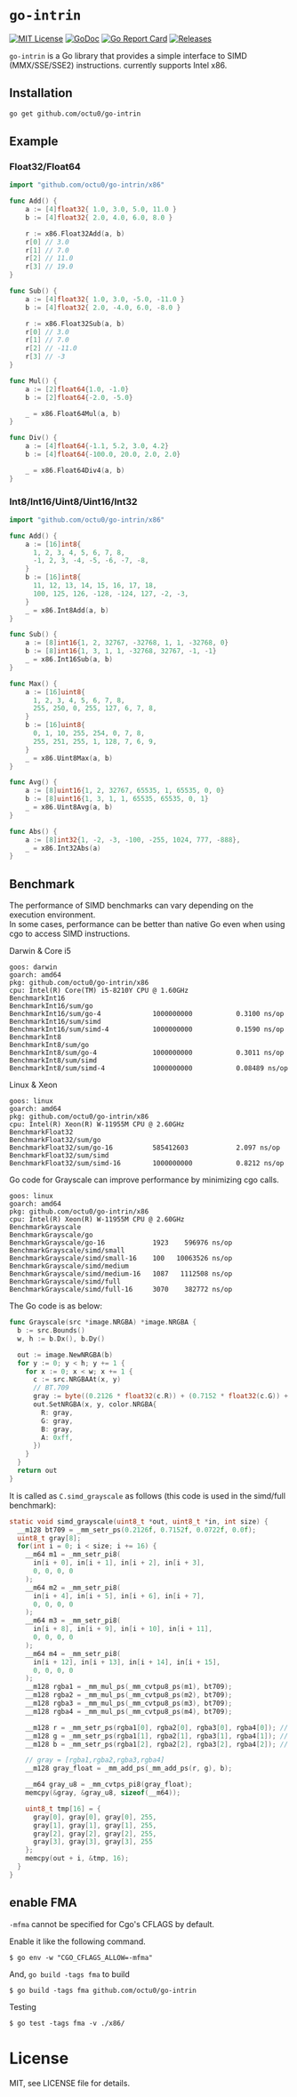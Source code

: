 # `go-intrin`

[![MIT License](https://img.shields.io/github/license/octu0/go-intrin)](https://github.com/octu0/go-intrin/blob/master/LICENSE)
[![GoDoc](https://pkg.go.dev/badge/github.com/octu0/go-intrin)](https://pkg.go.dev/github.com/octu0/go-intrin)
[![Go Report Card](https://goreportcard.com/badge/github.com/octu0/go-intrin)](https://goreportcard.com/report/github.com/octu0/go-intrin)
[![Releases](https://img.shields.io/github/v/release/octu0/go-intrin)](https://github.com/octu0/go-intrin/releases)

`go-intrin` is a Go library that provides a simple interface to SIMD (MMX/SSE/SSE2) instructions.
currently supports Intel x86.

## Installation

```bash
go get github.com/octu0/go-intrin
```

## Example

### Float32/Float64

```go
import "github.com/octu0/go-intrin/x86"

func Add() {
    a := [4]float32{ 1.0, 3.0, 5.0, 11.0 }
    b := [4]float32{ 2.0, 4.0, 6.0, 8.0 }

    r := x86.Float32Add(a, b)
    r[0] // 3.0
    r[1] // 7.0
    r[2] // 11.0
    r[3] // 19.0
}

func Sub() {
    a := [4]float32{ 1.0, 3.0, -5.0, -11.0 }
    b := [4]float32{ 2.0, -4.0, 6.0, -8.0 }

    r := x86.Float32Sub(a, b)
    r[0] // 3.0
    r[1] // 7.0
    r[2] // -11.0
    r[3] // -3
}

func Mul() {
    a := [2]float64{1.0, -1.0}
    b := [2]float64{-2.0, -5.0}

    _ = x86.Float64Mul(a, b)
}

func Div() {
	a := [4]float64{-1.1, 5.2, 3.0, 4.2}
	b := [4]float64{-100.0, 20.0, 2.0, 2.0}

    _ = x86.Float64Div4(a, b)
}
```

### Int8/Int16/Uint8/Uint16/Int32

```go
import "github.com/octu0/go-intrin/x86"

func Add() {
    a := [16]int8{
      1, 2, 3, 4, 5, 6, 7, 8,
      -1, 2, 3, -4, -5, -6, -7, -8,
    }
    b := [16]int8{
      11, 12, 13, 14, 15, 16, 17, 18,
      100, 125, 126, -128, -124, 127, -2, -3,
    }
    _ = x86.Int8Add(a, b)
}

func Sub() {
    a := [8]int16{1, 2, 32767, -32768, 1, 1, -32768, 0}
    b := [8]int16{1, 3, 1, 1, -32768, 32767, -1, -1}
    _ = x86.Int16Sub(a, b)
}

func Max() {
    a := [16]uint8{
      1, 2, 3, 4, 5, 6, 7, 8,
      255, 250, 0, 255, 127, 6, 7, 8,
    }
    b := [16]uint8{
      0, 1, 10, 255, 254, 0, 7, 8,
      255, 251, 255, 1, 128, 7, 6, 9,
    }
    _ = x86.Uint8Max(a, b)
}

func Avg() {
    a := [8]uint16{1, 2, 32767, 65535, 1, 65535, 0, 0}
    b := [8]uint16{1, 3, 1, 1, 65535, 65535, 0, 1}
    _ = x86.Uint8Avg(a, b)
}

func Abs() {
    a := [8]int32{1, -2, -3, -100, -255, 1024, 777, -888},
    _ = x86.Int32Abs(a)
}
```

## Benchmark

The performance of SIMD benchmarks can vary depending on the execution environment.  
In some cases, performance can be better than native Go even when using cgo to access SIMD instructions.

Darwin & Core i5

```
goos: darwin
goarch: amd64
pkg: github.com/octu0/go-intrin/x86
cpu: Intel(R) Core(TM) i5-8210Y CPU @ 1.60GHz
BenchmarkInt16
BenchmarkInt16/sum/go
BenchmarkInt16/sum/go-4         	1000000000	         0.3100 ns/op
BenchmarkInt16/sum/simd
BenchmarkInt16/sum/simd-4       	1000000000	         0.1590 ns/op
BenchmarkInt8
BenchmarkInt8/sum/go
BenchmarkInt8/sum/go-4          	1000000000	         0.3011 ns/op
BenchmarkInt8/sum/simd
BenchmarkInt8/sum/simd-4        	1000000000	         0.08489 ns/op
```

Linux & Xeon

```
goos: linux
goarch: amd64
pkg: github.com/octu0/go-intrin/x86
cpu: Intel(R) Xeon(R) W-11955M CPU @ 2.60GHz
BenchmarkFloat32
BenchmarkFloat32/sum/go
BenchmarkFloat32/sum/go-16         	585412603	         2.097 ns/op
BenchmarkFloat32/sum/simd
BenchmarkFloat32/sum/simd-16       	1000000000	         0.8212 ns/op
```

Go code for Grayscale can improve performance by minimizing cgo calls.

```
goos: linux
goarch: amd64
pkg: github.com/octu0/go-intrin/x86
cpu: Intel(R) Xeon(R) W-11955M CPU @ 2.60GHz
BenchmarkGrayscale
BenchmarkGrayscale/go
BenchmarkGrayscale/go-16            1923    596976 ns/op
BenchmarkGrayscale/simd/small
BenchmarkGrayscale/simd/small-16    100   10063526 ns/op
BenchmarkGrayscale/simd/medium
BenchmarkGrayscale/simd/medium-16   1087   1112508 ns/op
BenchmarkGrayscale/simd/full
BenchmarkGrayscale/simd/full-16     3070    382772 ns/op
```

The Go code is as below:

```go
func Grayscale(src *image.NRGBA) *image.NRGBA {
  b := src.Bounds()
  w, h := b.Dx(), b.Dy()

  out := image.NewNRGBA(b)
  for y := 0; y < h; y += 1 {
    for x := 0; x < w; x += 1 {
      c := src.NRGBAAt(x, y)
      // BT.709
      gray := byte((0.2126 * float32(c.R)) + (0.7152 * float32(c.G)) + (0.0722 * float32(c.B)))
      out.SetNRGBA(x, y, color.NRGBA{
        R: gray,
        G: gray,
        B: gray,
        A: 0xff,
      })
    }
  }
  return out
}
```

It is called as `C.simd_grayscale` as follows (this code is used in the simd/full benchmark):

```c
static void simd_grayscale(uint8_t *out, uint8_t *in, int size) {
  __m128 bt709 = _mm_setr_ps(0.2126f, 0.7152f, 0.0722f, 0.0f);
  uint8_t gray[8];
  for(int i = 0; i < size; i += 16) {
    __m64 m1 = _mm_setr_pi8(
      in[i + 0], in[i + 1], in[i + 2], in[i + 3],
      0, 0, 0, 0
    );
    __m64 m2 = _mm_setr_pi8(
      in[i + 4], in[i + 5], in[i + 6], in[i + 7],
      0, 0, 0, 0
    );
    __m64 m3 = _mm_setr_pi8(
      in[i + 8], in[i + 9], in[i + 10], in[i + 11],
      0, 0, 0, 0
    );
    __m64 m4 = _mm_setr_pi8(
      in[i + 12], in[i + 13], in[i + 14], in[i + 15],
      0, 0, 0, 0
    );
    __m128 rgba1 = _mm_mul_ps(_mm_cvtpu8_ps(m1), bt709);
    __m128 rgba2 = _mm_mul_ps(_mm_cvtpu8_ps(m2), bt709);
    __m128 rgba3 = _mm_mul_ps(_mm_cvtpu8_ps(m3), bt709);
    __m128 rgba4 = _mm_mul_ps(_mm_cvtpu8_ps(m4), bt709);

    __m128 r = _mm_setr_ps(rgba1[0], rgba2[0], rgba3[0], rgba4[0]); // R
    __m128 g = _mm_setr_ps(rgba1[1], rgba2[1], rgba3[1], rgba4[1]); // G
    __m128 b = _mm_setr_ps(rgba1[2], rgba2[2], rgba3[2], rgba4[2]); // B

    // gray = [rgba1,rgba2,rgba3,rgba4]
    __m128 gray_float = _mm_add_ps(_mm_add_ps(r, g), b);

    __m64 gray_u8 = _mm_cvtps_pi8(gray_float);
    memcpy(&gray, &gray_u8, sizeof(__m64));

    uint8_t tmp[16] = {
      gray[0], gray[0], gray[0], 255,
      gray[1], gray[1], gray[1], 255,
      gray[2], gray[2], gray[2], 255,
      gray[3], gray[3], gray[3], 255
    };
    memcpy(out + i, &tmp, 16);
  }
}
```

## enable FMA

`-mfma` cannot be specified for Cgo's CFLAGS by default.

Enable it like the following command.

```
$ go env -w "CGO_CFLAGS_ALLOW=-mfma"
```

And, `go build -tags fma` to build

```
$ go build -tags fma github.com/octu0/go-intrin
```

Testing

```
$ go test -tags fma -v ./x86/
```

# License

MIT, see LICENSE file for details.
